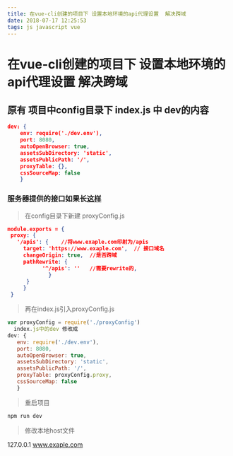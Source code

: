 ```yaml
---
title: 在vue-cli创建的项目下 设置本地环境的api代理设置  解决跨域
date: 2018-07-17 12:25:53
tags: js javascript vue
---
```


# 在vue-cli创建的项目下 设置本地环境的api代理设置  解决跨域

## 原有 项目中config目录下 index.js 中 dev的内容

```package.json
dev: {
    env: require('./dev.env'),
    port: 8080,
    autoOpenBrowser: true,
    assetsSubDirectory: 'static',
    assetsPublicPath: '/',
    proxyTable: {},
    cssSourceMap: false
    }
```

### 服务器提供的接口如果长[这样](https://www.exaple.com/server_new/login)

> 在config目录下新建 proxyConfig.js

``` package.json
module.exports = {
 proxy: {
   '/apis': {    //将www.exaple.com印射为/apis
     target: 'https://www.exaple.com',  // 接口域名
     changeOrigin: true,  //是否跨域
     pathRewrite: {
           '^/apis': ''   //需要rewrite的,
             }
      }
     }
 }
```

> 再在index.js引入proxyConfig.js

``` js
var proxyConfig = require('./proxyConfig')
  index.js中的dev 修改成
dev: {
   env: require('./dev.env'),
   port: 8080,
   autoOpenBrowser: true,
   assetsSubDirectory: 'static',
   assetsPublicPath: '/',
   proxyTable: proxyConfig.proxy,
   cssSourceMap: false
   }
```

> 重启项目

``` bash
npm run dev
```

> 修改本地host文件

127.0.0.1    www.exaple.com